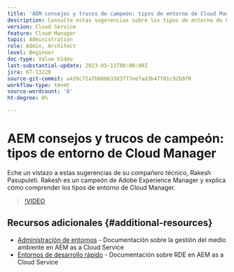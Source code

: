```yaml
---
title: 'AEM consejos y trucos de campeón: tipos de entorno de Cloud Manager'
description: Consulte estas sugerencias sobre los tipos de entorno de Cloud Manager de AEM campeón y experto, Rakesh Pasupuleti.
version: Cloud Service
feature: Cloud Manager
topic: Administration
role: Admin, Architect
level: Beginner
doc-type: Value Video
last-substantial-update: 2023-05-11T00:00:00Z
jira: KT-13229
source-git-commit: a439c72a7b080633d3777eefad3b47f01c92b970
workflow-type: tm+mt
source-wordcount: '0'
ht-degree: 0%

---
```



# AEM consejos y trucos de campeón: tipos de entorno de Cloud Manager

Eche un vistazo a estas sugerencias de su compañero técnico, Rakesh Pasupuleti. Rakesh es un campeón de Adobe Experience Manager y explica cómo comprender los tipos de entorno de Cloud Manager.

>[!VIDEO](https://video.tv.adobe.com/v/3419297?quality=12&learn=on)

## Recursos adicionales {#additional-resources}

* [Administración de entornos](https://experienceleague.adobe.com/docs/experience-manager-cloud-service/content/implementing/using-cloud-manager/manage-environments.html) - Documentación sobre la gestión del medio ambiente en AEM as a Cloud Service
* [Entornos de desarrollo rápido](https://experienceleague.adobe.com/docs/experience-manager-cloud-service/content/implementing/developing/rapid-development-environments.html) - Documentación sobre RDE en AEM as a Cloud Service
